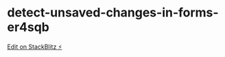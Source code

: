 # detect-unsaved-changes-in-forms-er4sqb

[Edit on StackBlitz ⚡️](https://stackblitz.com/edit/detect-unsaved-changes-in-forms-er4sqb)
